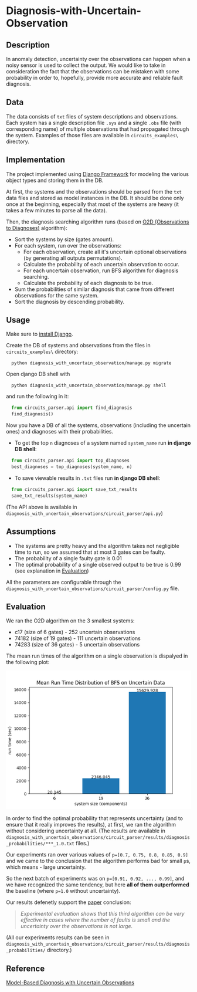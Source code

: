 # Diagnosis-with-Uncertain-Observation

## Description
In anomaly detection, uncertainty over the observations can happen when a noisy sensor is used to collect the output.
We would like to take in consideration the fact that the observations can be mistaken with some probability in order to, hopefully, provide more accurate and reliable fault diagnosis.


## Data
The data consists of `txt` files of system descriptions and observations.
Each system has a single description file `.sys` and a single `.obs` file (with corresponding name) of multiple observations that had propagated through the system.
Examples of those files are available in `circuits_examples\` directory.


## Implementation
The project implemented using [Django Framework](https://docs.djangoproject.com/en/4.2/) for modeling the various object types and storing them in the DB.

At first, the systems and the observations should be parsed from the `txt` data files and stored as model instances in the DB. 
It should be done only once at the beginning, especially that most of the systems are heavy (it takes a few minutes to parse all the data).

Then, the diagnosis searching algorithm runs (based on [O2D (Observations to Diagnoses)](https://ojs.aaai.org/index.php/AAAI/article/view/5664) algorithm):
- Sort the systems by size (gates amount).
- For each system, run over the observations:
  - For each observation, create all it's uncertain optional observations (by generating all outputs permutations).
  - Calculate the probability of each uncertain observation to occur.
  - For each uncertain observation, run BFS algorithm for diagnosis searching.
  - Calculate the probability of each diagnosis to be true.
- Sum the probabilities of similar diagnosis that came from different observations for the same system.
- Sort the diagnosis by descending probability.


## Usage
Make sure to [install Django](https://www.w3schools.com/django/django_install_django.php).

Create the DB of systems and observations from the files in `circuits_examples\` directory:
```
  python diagnosis_with_uncertain_observation/manage.py migrate
```
Open django DB shell with
```
  python diagnosis_with_uncertain_observation/manage.py shell
```
and run the following in it:
```python
  from circuits_parser.api import find_diagnosis
  find_diagnosis()
```
Now you have a DB of all the systems, observations (including the uncertain ones) and diagnoses with their probabilities.

- To get the top `n` diagnoses of a system named `system_name` run **in django DB shell**:
```python
  from circuits_parser.api import top_diagnoses
  best_diagnoses = top_diagnoses(system_name, n)
```

- To save viewable results in `.txt` files run **in django DB shell**:
```python
  from circuits_parser.api import save_txt_results
  save_txt_results(system_name)
```

(The API above is available in `diagnosis_with_uncertain_observations/circuit_parser/api.py`)


## Assumptions
- The systems are pretty heavy and the algorithm takes not negligible time to run, so we assumed that at most 3 gates can be faulty.
- The probability of a single faulty gate is 0.01
- The optimal probability of a single observed output to be true is 0.99 (see explanation in [Evaluation](https://github.com/talinaro/Diagnosis-with-Uncertain-Observation#evaluation))

All the parameters are configurable through the `diagnosis_with_uncertain_observations/circuit_parser/config.py` file.


## Evaluation
We ran the O2D algorithm on the 3 smallest systems:
- c17 (size of 6 gates) - 252 uncertain observations
- 74182 (size of 19 gates) - 111 uncertain observations
- 74283 (size of 36 gates) - 5 uncertain observations

The mean run times of the algorithm on a single observation is dispalyed in the following plot:

![mean run times](/diagnosis_with_uncertain_observation/circuits_parser/results/run_times/mean-run-times-plot.png)

In order to find the optimal probability that represents uncertainty (and to ensure that it really improves the results), at first, we ran the algorithm without considering uncertainty at all. (The results are available in `diagnosis_with_uncertain_observations/circuit_parser/results/diagnosis_probabilities/***_1.0.txt` files.)

Our experiments ran over various values of `p=[0.7, 0.75, 0.8, 0.85, 0.9]` and we came to the conclusion that the algorithm performs bad for small `p`s, which means - large uncertainty.

So the next batch of experiments was on `p=[0.91, 0.92, ..., 0.99]`, and we have recognized the same tendency, but here **all of them outperformed** the baseline (where `p=1.0` without uncertainty).

Our results defenetly support the [paper](https://ojs.aaai.org/index.php/AAAI/article/view/5664) conclusion:
> _Experimental evaluation shows that this third algorithm can be very effective in cases where the number of faults is small and the uncertainty over the observations is not large._

(All our experiments results can be seen in `diagnosis_with_uncertain_observations/circuit_parser/results/diagnosis_probabilities/` directory.)


## Reference
[Model-Based Diagnosis with Uncertain Observations](https://ojs.aaai.org/index.php/AAAI/article/view/5664)
